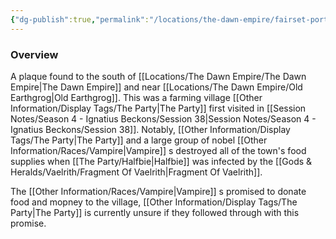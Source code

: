 ```yaml
---
{"dg-publish":true,"permalink":"/locations/the-dawn-empire/fairset-port/","tags":["Discovered"],"updated":"2025-06-08T20:20:01.357+01:00"}
---
```



### Overview
A plaque found to the south of  [[Locations/The Dawn Empire/The Dawn Empire\|The Dawn Empire]] and near [[Locations/The Dawn Empire/Old Earthgrog\|Old Earthgrog]]. This was a farming village [[Other Information/Display Tags/The Party\|The Party]] first visited in [[Session Notes/Season 4 - Ignatius Beckons/Session 38\|Session Notes/Season 4 - Ignatius Beckons/Session 38]]. Notably, [[Other Information/Display Tags/The Party\|The Party]] and a large group of nobel [[Other Information/Races/Vampire\|Vampire]] s destroyed all of the town's food supplies when [[The Party/Halfbie\|Halfbie]] was infected by the [[Gods & Heralds/Vaelrith/Fragment Of Vaelrith\|Fragment Of Vaelrith]]. 

The [[Other Information/Races/Vampire\|Vampire]] s promised to donate food and mopney to the village, [[Other Information/Display Tags/The Party\|The Party]] is currently unsure if they followed through with this promise. 